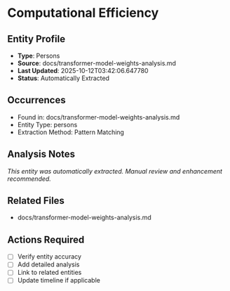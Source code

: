 # Computational Efficiency

## Entity Profile
- **Type**: Persons
- **Source**: docs/transformer-model-weights-analysis.md
- **Last Updated**: 2025-10-12T03:42:06.647780
- **Status**: Automatically Extracted

## Occurrences
- Found in: docs/transformer-model-weights-analysis.md
- Entity Type: persons
- Extraction Method: Pattern Matching

## Analysis Notes
*This entity was automatically extracted. Manual review and enhancement recommended.*

## Related Files
- docs/transformer-model-weights-analysis.md

## Actions Required
- [ ] Verify entity accuracy
- [ ] Add detailed analysis
- [ ] Link to related entities
- [ ] Update timeline if applicable

